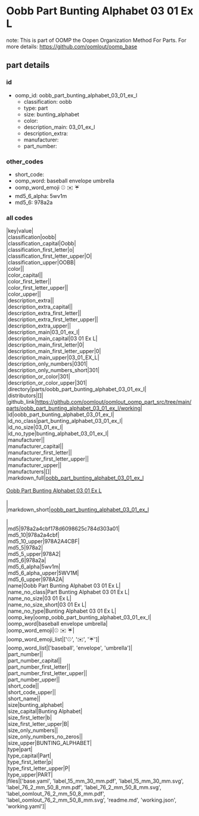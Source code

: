 # Oobb Part Bunting Alphabet 03 01 Ex L  

note: This is part of OOMP the Oopen Organization Method For Parts. For more details: https://github.com/oomlout/oomp_base

##  part details





### id
* oomp_id: oobb_part_bunting_alphabet_03_01_ex_l
  * classification: oobb
  * type: part
  * size: bunting_alphabet
  * color: 
  * description_main: 03_01_ex_l
  * description_extra: 
  * manufacturer: 
  * part_number: 

### other_codes
* short_code: 
* oomp_word: baseball envelope umbrella
* oomp_word_emoji :baseball: :envelope: :umbrella:
* md5_6_alpha: 5wv1m
* md5_6: 978a2a

### all codes 
|key|value|  
|classification|oobb|  
|classification_capital|Oobb|  
|classification_first_letter|o|  
|classification_first_letter_upper|O|  
|classification_upper|OOBB|  
|color||  
|color_capital||  
|color_first_letter||  
|color_first_letter_upper||  
|color_upper||  
|description_extra||  
|description_extra_capital||  
|description_extra_first_letter||  
|description_extra_first_letter_upper||  
|description_extra_upper||  
|description_main|03_01_ex_l|  
|description_main_capital|03 01 Ex L|  
|description_main_first_letter|0|  
|description_main_first_letter_upper|0|  
|description_main_upper|03_01_EX_L|  
|description_only_numbers|0301|  
|description_only_numbers_short|301|  
|description_or_color|301|  
|description_or_color_upper|301|  
|directory|parts/oobb_part_bunting_alphabet_03_01_ex_l|  
|distributors|[]|  
|github_link|https://github.com/oomlout/oomlout_oomp_part_src/tree/main/parts/oobb_part_bunting_alphabet_03_01_ex_l/working|  
|id|oobb_part_bunting_alphabet_03_01_ex_l|  
|id_no_class|part_bunting_alphabet_03_01_ex_l|  
|id_no_size|03_01_ex_l|  
|id_no_type|bunting_alphabet_03_01_ex_l|  
|manufacturer||  
|manufacturer_capital||  
|manufacturer_first_letter||  
|manufacturer_first_letter_upper||  
|manufacturer_upper||  
|manufacturers|[]|  
|markdown_full|[oobb_part_bunting_alphabet_03_01_ex_l](https://github.com/oomlout/oomlout_oomp_part_src/tree/main/parts/oobb_part_bunting_alphabet_03_01_ex_l/working)<br>[](https://github.com/oomlout/oomlout_oomp_part_src/tree/main/parts/oobb_part_bunting_alphabet_03_01_ex_l/working)<br>[Oobb Part Bunting Alphabet 03 01 Ex L](https://github.com/oomlout/oomlout_oomp_part_src/tree/main/parts/oobb_part_bunting_alphabet_03_01_ex_l/working)<br><br>|  
|markdown_short|[oobb_part_bunting_alphabet_03_01_ex_l](https://github.com/oomlout/oomlout_oomp_part_src/tree/main/parts/oobb_part_bunting_alphabet_03_01_ex_l/working)<br><br>|  
|md5|978a2a4cbf178d6098625c784d303a01|  
|md5_10|978a2a4cbf|  
|md5_10_upper|978A2A4CBF|  
|md5_5|978a2|  
|md5_5_upper|978A2|  
|md5_6|978a2a|  
|md5_6_alpha|5wv1m|  
|md5_6_alpha_upper|5WV1M|  
|md5_6_upper|978A2A|  
|name|Oobb Part Bunting Alphabet 03 01 Ex L|  
|name_no_class|Part Bunting Alphabet 03 01 Ex L|  
|name_no_size|03 01 Ex L|  
|name_no_size_short|03 01 Ex L|  
|name_no_type|Bunting Alphabet 03 01 Ex L|  
|oomp_key|oomp_oobb_part_bunting_alphabet_03_01_ex_l|  
|oomp_word|baseball envelope umbrella|  
|oomp_word_emoji|:baseball: :envelope: :umbrella:|  
|oomp_word_emoji_list|[':baseball:', ':envelope:', ':umbrella:']|  
|oomp_word_list|['baseball', 'envelope', 'umbrella']|  
|part_number||  
|part_number_capital||  
|part_number_first_letter||  
|part_number_first_letter_upper||  
|part_number_upper||  
|short_code||  
|short_code_upper||  
|short_name||  
|size|bunting_alphabet|  
|size_capital|Bunting Alphabet|  
|size_first_letter|b|  
|size_first_letter_upper|B|  
|size_only_numbers||  
|size_only_numbers_no_zeros||  
|size_upper|BUNTING_ALPHABET|  
|type|part|  
|type_capital|Part|  
|type_first_letter|p|  
|type_first_letter_upper|P|  
|type_upper|PART|  
|files|['base.yaml', 'label_15_mm_30_mm.pdf', 'label_15_mm_30_mm.svg', 'label_76_2_mm_50_8_mm.pdf', 'label_76_2_mm_50_8_mm.svg', 'label_oomlout_76_2_mm_50_8_mm.pdf', 'label_oomlout_76_2_mm_50_8_mm.svg', 'readme.md', 'working.json', 'working.yaml']|  
